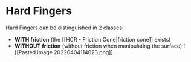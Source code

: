 # Hard Fingers
Hard Fingers can be distinguished in 2 classes:
- **WITH friction** (the [[HCR - Friction Cone|friction cone]] exists)
- **WITHOUT friction** (without friction when manipulating the surface)
![[Pasted image 20220404114023.png]]
